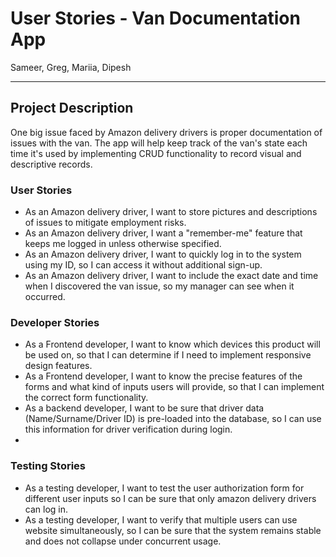 # User Stories - Van Documentation App
Sameer, Greg, Mariia, Dipesh

--- 

## Project Description
One big issue faced by Amazon delivery drivers is proper documentation of issues with the van. The app will help keep track of the van's state each time it's used by implementing CRUD functionality to record visual and descriptive records.


### User Stories
 * As an Amazon delivery driver, I want to store pictures and descriptions of issues to mitigate employment risks.
 * As an Amazon delivery driver, I want a "remember-me" feature that keeps me logged in unless otherwise specified.
 * As an Amazon delivery driver, I want to quickly log in to the system using my ID, so I can access it without additional sign-up.
 * As an Amazon delivery driver, I want to include the exact date and time when I discovered the van issue, so my manager can see when it occurred.

 ### Developer Stories
* As a Frontend developer, I want to know which devices this product will be used on, so that I can determine if I need to implement responsive design features.
* As a Frontend developer, I want to know the precise features of the forms and what kind of inputs users will provide, so that I can implement the correct form functionality.
* As a backend developer, I want to be sure that driver data (Name/Surname/Driver ID) is pre-loaded into the database, so I can use this information for driver verification during login.
* 
 ### Testing Stories
* As a testing developer, I want to test the user authorization form for different user inputs  so  I can be sure that only amazon delivery drivers can log in.
* As a testing developer, I want to verify that multiple users can use website simultaneously, so I can be sure that the system remains stable and does not collapse under concurrent usage.
